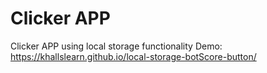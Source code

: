 # Clicker APP
 Clicker APP using local storage functionality
Demo: https://khallslearn.github.io/local-storage-botScore-button/

